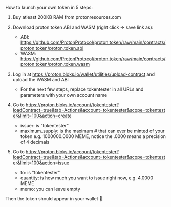 How to launch your own token in 5 steps:

1. Buy atleast 200KB RAM from protonresources.com
2. Download proton.token ABI and WASM (right click -> save link as):

    - ABI: https://github.com/ProtonProtocol/proton.token/raw/main/contracts/proton.token/proton.token.abi
    - WASM: https://github.com/ProtonProtocol/proton.token/raw/main/contracts/proton.token/proton.token.wasm

4. Log in at https://proton.bloks.io/wallet/utilities/upload-contract and upload the WASM and ABI

    - For the next few steps, replace tokentester in all URLs and parameters with your own account name

4. Go to https://proton.bloks.io/account/tokentester?loadContract=true&tab=Actions&account=tokentester&scope=tokentester&limit=100&action=create

    - issuer: is "tokentester"
    - maximum_supply: is the maximum # that can ever be minted of your token e.g. 1000000.0000 MEME, notice the .0000 means a precision of 4 decimals

5. Go to https://proton.bloks.io/account/tokentester?loadContract=true&tab=Actions&account=tokentester&scope=tokentester&limit=100&action=issue

    - to: is "tokentester"
    - quantity: is how much you want to issue right now, e.g. 4.0000 MEME
    - memo: you can leave empty

Then the token should appear in your wallet 🙂
